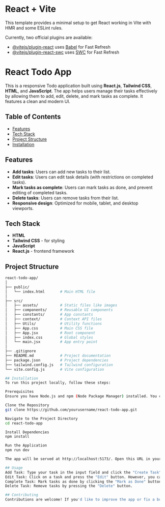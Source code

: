 # React + Vite

This template provides a minimal setup to get React working in Vite with HMR and some ESLint rules.

Currently, two official plugins are available:

- [@vitejs/plugin-react](https://github.com/vitejs/vite-plugin-react/blob/main/packages/plugin-react/README.md) uses [Babel](https://babeljs.io/) for Fast Refresh
- [@vitejs/plugin-react-swc](https://github.com/vitejs/vite-plugin-react-swc) uses [SWC](https://swc.rs/) for Fast Refresh


# React Todo App

This is a responsive Todo application built using **React.js**, **Tailwind CSS**, **HTML**, and **JavaScript**. The app helps users manage their tasks effectively by allowing them to add, edit, delete, and mark tasks as complete. It features a clean and modern UI.

## Table of Contents
- [Features](#features)
- [Tech Stack](#tech-stack)
- [Project Structure](#project-structure)
- [Installation](#installation)

## Features
- **Add tasks**: Users can add new tasks to their list.
- **Edit tasks**: Users can edit task details (with restrictions on completed tasks).
- **Mark tasks as complete**: Users can mark tasks as done, and prevent editing of completed tasks.
- **Delete tasks**: Users can remove tasks from their list.
- **Responsive design**: Optimized for mobile, tablet, and desktop viewports.

## Tech Stack
- **HTML**
- **Tailwind CSS** - for styling
- **JavaScript**
- **React.js** - frontend framework

## Project Structure

```bash
react-todo-app/
│
├── public/
│   └── index.html       # Main HTML file
│
├── src/
│   ├── assets/          # Static files like images
│   ├── components/      # Reusable UI components
│   ├── constants/       # App constants
│   ├── context/         # Context API files
│   ├── Utils/           # Utility functions
│   ├── App.css          # Main CSS file
│   ├── App.jsx          # Root component
│   ├── index.css        # Global styles
│   └── main.jsx         # App entry point
│
├── .gitignore
├── README.md            # Project documentation
├── package.json         # Project dependencies
├── tailwind.config.js   # Tailwind configuration
└── vite.config.js       # Vite configuration

## Installation
To run this project locally, follow these steps:

Prerequisites
Ensure you have Node.js and npm (Node Package Manager) installed. You can download Node.js from here.

Clone the Repository
git clone https://github.com/yourusername/react-todo-app.git

Navigate to the Project Directory
cd react-todo-app

Install Dependencies
npm install

Run the Application
npm run dev

The app will be served at http://localhost:5173/. Open this URL in your browser to view it.

## Usage
Add Task: Type your task in the input field and click the "Create Task" button.
Edit Task: Click on a task and press the "Edit" button. However, you cannot edit completed tasks.
Complete Task: Mark tasks as done by clicking the "Mark as Done" button.
Delete Task: Remove tasks by pressing the "Delete" button.

## Contributing
Contributions are welcome! If you'd like to improve the app or fix a bug, feel free to create a pull request.